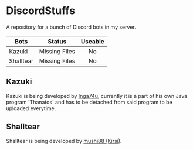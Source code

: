 # DiscordStuffs
A repository for a bunch of Discord bots in my server.

| Bots          | Status        | Useable |
| ------------- |:-------------:|:-------:|
| Kazuki        | Missing Files | No      |
| Shalltear     | Missing Files | No      |



## Kazuki
Kazuki is being developed by [Inga74u](https://github.com/inga74u), currently it is a part of his own Java program 'Thanatos' and has to be detached from said program to be uploaded everytime.



## Shalltear
Shalltear is being developed by [mushi88 (Kirsi)](https://github.com/mushi88).
